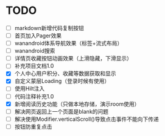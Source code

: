 # TODO

- [ ] markdown新增代码复制按钮
- [ ] 首页加入Pager效果
- [ ] wanandroid体系导航效果（标签+流式布局）
- [ ] wanandroid搜索
- [ ] 详情页收藏按钮动画效果（上滑隐藏，下滑显示）
- [ ] 补充项目文档1.0
- [x] 个人中心用户积分、收藏等数据获取和显示
- [x] 自定义蒙层Loading（登录时候有使用）
- [ ] 使用Hilt注入
- [ ] 代码注释补充1.0
- [x] 新增阅读历史功能（只做本地存储，演示room使用）
- [ ] 解决网页返回上一个页面是blank的问题
- [ ] 解决使用Modifier.verticalScroll()导致点击事件不能向下传递
- [ ] 按钮防重复点击
